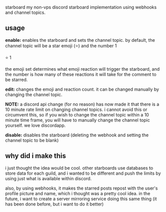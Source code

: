 starboard
my non-vps discord starboard implementation using webhooks and channel topics.

## usage
**enable:** enables the starboard and sets the channel topic. by default, the channel topic will be a star emoji (⭐) and the number 1

⭐ 1

the emoji set determines what emoji reaction will trigger the starboard, and the number is how many of these reactions it will take for the comment to be starred.

**edit:** changes the emoji and reaction count. it can be changed manually by changing the channel topic.

**NOTE:** a discord api change (for no reason) has now made it that there is a 10 minute rate limit on changing channel topics. i cannot avoid this or circumvent this, so if you wish to change the channel topic within a 10 minute time frame, you will have to manually change the channel topic yourself. we love discordapp.

**disable:** disables the starboard (deleting the webhook and setting the channel topic to be blank)

## why did i make this
i just thought the idea would be cool. other starboards use databases to store data for each guild, and i wanted to be different and push the limits by using just what is available within discord.

also, by using webhooks, it makes the starred posts repost with the user's profile picture and name, which i thought was a pretty cool idea. in the future, i want to create a server mirroring service doing this same thing (it has been done before, but i want to do it better)
